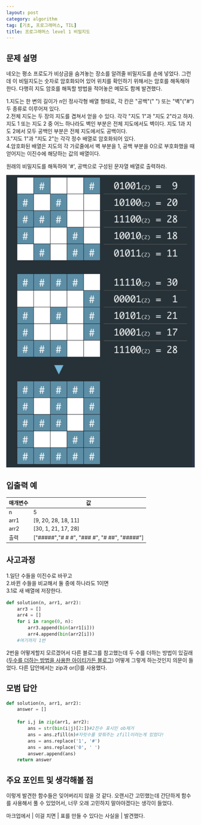```yaml
---
layout: post
category: algorithm
tag: [기초, 프로그래머스, TIL]
title: 프로그래머스 level 1 비밀지도
---
```


## 문제 설명

네오는 평소 프로도가 비상금을 숨겨놓는 장소를 알려줄 비밀지도를 손에 넣었다. 그런데 이 비밀지도는 숫자로 암호화되어 있어 위치를 확인하기 위해서는 암호를 해독해야 한다. 다행히 지도 암호를 해독할 방법을 적어놓은 메모도 함께 발견했다.

1.지도는 한 변의 길이가 n인 정사각형 배열 형태로, 각 칸은 "공백"(" ") 또는 "벽"("#") 두 종류로 이루어져 있다.  
2.전체 지도는 두 장의 지도를 겹쳐서 얻을 수 있다. 각각 "지도 1"과 "지도 2"라고 하자. 지도 1 또는 지도 2 중 어느 하나라도 벽인 부분은 전체 지도에서도 벽이다. 지도 1과 지도 2에서 모두 공백인 부분은 전체 지도에서도 공백이다.  
3."지도 1"과 "지도 2"는 각각 정수 배열로 암호화되어 있다.  
4.암호화된 배열은 지도의 각 가로줄에서 벽 부분을 1, 공백 부분을 0으로 부호화했을 때 얻어지는 이진수에 해당하는 값의 배열이다.  

원래의 비밀지도를 해독하여 '#', 공백으로 구성된 문자열 배열로 출력하라.

![비밀 지도](public/img/map.png)

## 입출력 예

<table>
  <thead>
    <tr>
      <th>매개변수</th>
      <th>값</th>
    </tr>
  </thead>
  <tbody>
    <tr>
      <td>n</td>
      <td>5</td>
    </tr>
    <tr>
      <td>arr1</td>
      <td>[9, 20, 28, 18, 11]</td>
    </tr>
    <tr>
      <td>arr2</td>
      <td>[30, 1, 21, 17, 28]</td>
    </tr>
    <tr>
      <td>출력</td>
      <td>["#####","# # #", "### #", "# ##", "#####"]</td>
    </tr>
  </tbody>
</table>

## 사고과정

1.일단 수들을 이진수로 바꾸고   
2.바뀐 수들을 비교해서 둘 중에 하나라도 1이면  
3.1로 새 배열에 저장한다.

```python
def solution(n, arr1, arr2):
    arr3 = []
    arr4 = []
    for i in range(0, n):
        arr3.append(bin(arr1[i]))
        arr4.append(bin(arr2[i]))
    #여기까지 1번
```

2번을 어떻게할지 모르겠어서 다른 블로그를 참고했는데 두 수를 더하는 방법이 있길래  ([두수를 더하는 방법을 사용한 아이티가든 블로그](https://it-garden.tistory.com/234)) 어떻게 그렇게 하는것인지 의문이 들었다. 다른 답안에서는 zip과 or(\|)를 사용했다.

## 모범 답안

```python
def solution(n, arr1, arr2):
    answer = []

    for i,j in zip(arr1, arr2):
        ans = str(bin(i|j)[2:])#2진수 표시인 ob제거
        ans = ans.zfill(n)#자릿수를 맞춰주는 zfill이라는게 있었다!
        ans = ans.replace('1', '#')
        ans = ans.replace('0', ' ')
        answer.append(ans)
    return answer
```

## 주요 포인트 및 생각해볼 점

이렇게 발견한 함수들은 잊어버리지 않을 것 같다. 오랜시간 고민했는데 간단하게 함수를 사용해서 풀 수 있었어서, 너무 오래 고민하지 말아야겠다는 생각이 들었다.

마크업에서 \| 이걸 치면 | 표를 만들 수 있다는 사실을 | 발견했다.